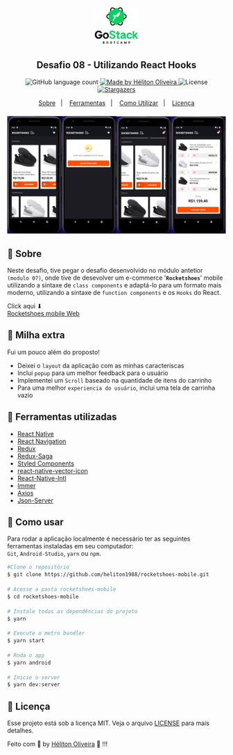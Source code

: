 <h1 align="center">
  <img src="./.github/gostack.png" width="100" />
</h1>

<h2 align="center">Desafio 08 - Utilizando React Hooks</h2>

<p align="center">
  <img alt="GitHub language count" src="https://img.shields.io/github/languages/count/heliton1988/bootcamp-gostack-desafio-08?color=%23FF500F">

  <a href="https://www.linkedin.com/in/helitonoliveira/">
    <img alt="Made by Héliton Oliveira" src="https://img.shields.io/badge/made%20by-Héliton Oliveira-%23FF500F">
  </a>

  <img alt="License" src="https://img.shields.io/badge/license-MIT-%23FF500F">

  <a href="https://github.com/heliton1988/bootcamp-gostack-desafio-08/stargazers">
    <img alt="Stargazers" src="https://img.shields.io/github/stars/heliton1988/bootcamp-gostack-desafio-08?style=social">
  </a>
</p>

<p align="center">
  <a href="#pencil-sobre">Sobre</a>&nbsp;&nbsp;&nbsp;|&nbsp;&nbsp;&nbsp;
  <a href="#wrench-ferramentas-utilizadas">Ferramentas</a>&nbsp;&nbsp;&nbsp;|&nbsp;&nbsp;&nbsp;
  <a href="#tada-como-usar">Como Utilizar</a>&nbsp;&nbsp;&nbsp;|&nbsp;&nbsp;&nbsp;
  <a href="#page_facing_up-licença">Licença</a>
</p>

<h3>
  <img src="./.github/logo.png">
</h3>

## :pencil: Sobre

Neste desafio, tive pegar o desafio desenvolvido no módulo antetior `(modulo 07)`, onde tive de desevolver um e-commerce '**`Rocketshoes`**' mobile utilizando a sintaxe de `class components` e adaptá-lo para um formato mais moderno, utilizando a sintaxe de `function components` e os `Hooks` do React.<br />

Click aqui ⬇<br />
[Rocketshoes mobile Web](https://github.com/heliton1988/rocketshoes-mobile)

## :iphone: Milha extra

Fui um pouco além do proposto!<br />
- Deixei o `layout` da aplicação com as minhas caracteríscas
- Inclui `popup` para um melhor feedback para o usuário
- Implementei um `Scroll` baseado na quantidade de itens do carrinho
- Para uma melhor `experiencia do usuário`, inclui uma tela de carrinha vazio


## :wrench: Ferramentas utilizadas

- [React Native](https://reactnative.dev/)
- [React Navigation](https://reactnavigation.org/)
- [Redux](https://redux.js.org/)
- [Redux-Saga](https://redux-saga.js.org/)
- [Styled Components](https://styled-components.com/)
- [react-native-vector-icon](https://github.com/oblador/react-native-vector-icons#android)
- [React-Native-Intl](https://www.npmjs.com/package/react-native-intl)
- [Immer](https://immerjs.github.io/immer/docs/introduction)
- [Axios](https://github.com/axios/axios)
- [Json-Server](https://www.npmjs.com/package/json-server)

## :tada: Como usar

Para rodar a aplicação localmente é necessário ter as seguintes ferramentas instaladas em seu computador:<br />
`Git`, `Android-Studio`, `yarn` ou `npm`.

```bash
#Clone o repositório
$ git clone https://github.com/heliton1988/rocketshoes-mobile.git

# Acesse a pasta rocketshoes-mobile
$ cd rocketshoes-mobile

# Instale todas as dependências do projeto
$ yarn

# Execute o metro bundler
$ yarn start

# Roda o app
$ yarn android

# Inicie o server
$ yarn dev:server
```

## :page_facing_up: Licença

Esse projeto está sob a licença MIT. Veja o arquivo [LICENSE](https://github.com/rocketseat-education/bootcamp-gostack-desafio-07/blob/master/LICENSE.md) para mais detalhes.

Feito com 💙 by [Héliton Oliveira](https://www.linkedin.com/in/helitonoliveira/) 👋 !!!
